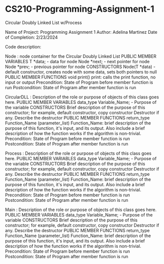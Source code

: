 # CS210-Programming-Assignment-1
Circular Doubly Linked List w/Process

Name of Project: Programming Assignment 1
Author: Adelina Martinez
Date of Completion: 2/23/2024

Code description:

Node : node container for the Circular Doubly Linked List
PUBLIC MEMBER VARIABLES
   T *data; - data for node
   Node<T> *next; - next pointer for node
   Node<T> *prev; - previous pointer for node
CONSTRUCTORS
   Node(T *data) - default constructor, creates node with some data, sets both pointers to null
PUBLIC MEMBER FUNCTIONS
   void print()
   print: calls the print function, no input or output
   Precondition: State of Program before member function is run
   Postcondition: State of Program after member function is run

CircularDLL : Description of the role or purpose of objects of this class goes here.
PUBLIC MEMBER VARIABLES
data_type Variable_Name; - Purpose of the variable
CONSTRUCTORS
Brief description of the purpose of this constructor; for example, default constructor, copy constructor
Destructor if any. Describe the destructor
PUBLIC MEMBER FUNCTIONS
return_type Function_Name (parameter_list)
Function_Name: brief description of the purpose of this function, it's input, and its output. Also include a brief
description of how the function works if the algorithm is non-trivial.
Precondition: State of Program before member function is run
Postcondition: State of Program after member function is run

Process : Description of the role or purpose of objects of this class goes here.
PUBLIC MEMBER VARIABLES
data_type Variable_Name; - Purpose of the variable
CONSTRUCTORS
Brief description of the purpose of this constructor; for example, default constructor, copy constructor
Destructor if any. Describe the destructor
PUBLIC MEMBER FUNCTIONS
return_type Function_Name (parameter_list)
Function_Name: brief description of the purpose of this function, it's input, and its output. Also include a brief
description of how the function works if the algorithm is non-trivial.
Precondition: State of Program before member function is run
Postcondition: State of Program after member function is run

Main : Description of the role or purpose of objects of this class goes here.
PUBLIC MEMBER VARIABLES
data_type Variable_Name; - Purpose of the variable
CONSTRUCTORS
Brief description of the purpose of this constructor; for example, default constructor, copy constructor
Destructor if any. Describe the destructor
PUBLIC MEMBER FUNCTIONS
return_type Function_Name (parameter_list)
Function_Name: brief description of the purpose of this function, it's input, and its output. Also include a brief
description of how the function works if the algorithm is non-trivial.
Precondition: State of Program before member function is run
Postcondition: State of Program after member function is run